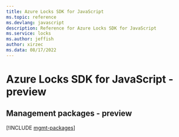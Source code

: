 ```yaml
---
title: Azure Locks SDK for JavaScript
ms.topic: reference
ms.devlang: javascript
description: Reference for Azure Locks SDK for JavaScript
ms.service: locks
ms.author: jeffish
author: xirzec
ms.data: 08/17/2022
---
```

# Azure Locks SDK for JavaScript - preview

## Management packages - preview
[!INCLUDE [mgmt-packages](locks-mgmt-index.md)]